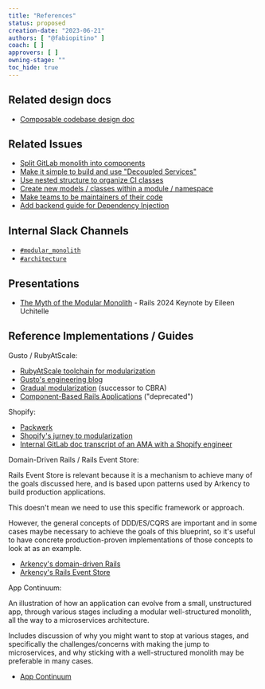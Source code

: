 ```yaml
---
title: "References"
status: proposed
creation-date: "2023-06-21"
authors: [ "@fabiopitino" ]
coach: [ ]
approvers: [ ]
owning-stage: ""
toc_hide: true
---
```


## Related design docs

- [Composable codebase design doc](../composable_codebase_using_rails_engines/index.md)

## Related Issues

- [Split GitLab monolith into components](https://gitlab.com/gitlab-org/gitlab/-/issues/365293)
- [Make it simple to build and use "Decoupled Services"](https://gitlab.com/gitlab-org/gitlab/-/issues/31121)
- [Use nested structure to organize CI classes](https://gitlab.com/gitlab-org/gitlab/-/issues/209745)
- [Create new models / classes within a module / namespace](https://gitlab.com/gitlab-org/gitlab/-/issues/212156)
- [Make teams to be maintainers of their code](https://gitlab.com/gitlab-org/gitlab/-/issues/25872)
- [Add backend guide for Dependency Injection](https://gitlab.com/gitlab-org/gitlab/-/merge_requests/73644)

## Internal Slack Channels

- [`#modular_monolith`](https://gitlab.slack.com/archives/C03NTK6HZBM)
- [`#architecture`](https://gitlab.slack.com/archives/CJ4DB7517)

## Presentations

- [The Myth of the Modular Monolith](https://youtu.be/olxoNDBp6Rg?feature=shared) - Rails 2024 Keynote by Eileen Uchitelle

## Reference Implementations / Guides

Gusto / RubyAtScale:

- [RubyAtScale toolchain for modularization](https://github.com/rubyatscale)
- [Gusto's engineering blog](https://engineering.gusto.com/laying-the-cultural-and-technical-foundation-for-big-rails-6b5ab78349ed)
- [Gradual modularization](https://gradualmodularization.com/) (successor to CBRA)
- [Component-Based Rails Applications](https://cbra.info) ("deprecated")

Shopify:

- [Packwerk](https://github.com/Shopify/packwerk)
- [Shopify's jurney to modularization](https://shopify.engineering/shopify-monolith)
- [Internal GitLab doc transcript of an AMA with a Shopify engineer](https://docs.google.com/document/d/1uZbcaK8Aqs-D_n7_uQ5XE295r5UWDJEBwA6g5bTjcwc/edit#heading=h.d1tml5rlzrpa)

Domain-Driven Rails / Rails Event Store:

Rails Event Store is relevant because it is a mechanism to achieve many
of the goals discussed here, and is based upon patterns used by Arkency
to build production applications.

This doesn't mean we need to use this specific framework or approach.

However, the general concepts of DDD/ES/CQRS are important and in some
cases maybe necessary to achieve the goals of this blueprint, so it's
useful to have concrete production-proven implementations of those
concepts to look at as an example.

- [Arkency's domain-driven Rails](https://products.arkency.com/domain-driven-rails/)
- [Arkency's Rails Event Store](https://railseventstore.org)

App Continuum:

An illustration of how an application can evolve from a small, unstructured app, through various
stages including a modular well-structured monolith, all the way to a microservices architecture.

Includes discussion of why you might want to stop at various stages, and specifically the
challenges/concerns with making the jump to microservices, and why sticking with a
well-structured monolith may be preferable in many cases.

- [App Continuum](https://www.appcontinuum.io)
